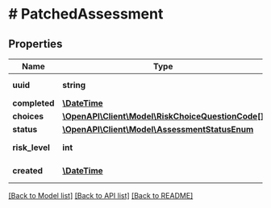 # # PatchedAssessment

## Properties

Name | Type | Description | Notes
------------ | ------------- | ------------- | -------------
**uuid** | **string** |  | [optional] [readonly]
**completed** | [**\DateTime**](\DateTime.md) |  | [optional]
**choices** | [**\OpenAPI\Client\Model\RiskChoiceQuestionCode[]**](RiskChoiceQuestionCode.md) |  | [optional]
**status** | [**\OpenAPI\Client\Model\AssessmentStatusEnum**](AssessmentStatusEnum.md) |  | [optional]
**risk_level** | **int** |  | [optional] [readonly]
**created** | [**\DateTime**](\DateTime.md) |  | [optional] [readonly]

[[Back to Model list]](../../README.md#models) [[Back to API list]](../../README.md#endpoints) [[Back to README]](../../README.md)
